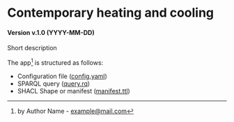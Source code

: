 # Contemporary heating and cooling
#### Version v.1.0 (YYYY-MM-DD)
Short description

The app[^1] is structured as follows:
- Configuration file ([config.yaml](config.yaml))
- SPARQL query ([query.rq](query.rq))
- SHACL Shape or manifest ([manifest.ttl](manifest.ttl))

[^1]: by Author Name - example@mail.com 
